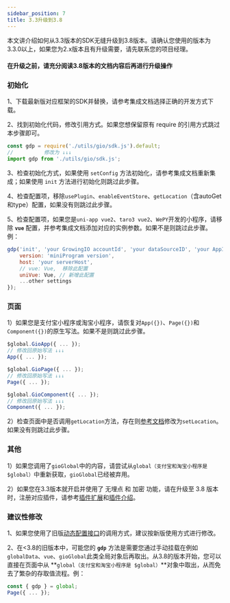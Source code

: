 ```yaml
---
sidebar_position: 7
title: 3.3升级到3.8
---
```


本文讲介绍如何从3.3版本的SDK无缝升级到3.8版本。请确认您使用的版本为3.3.0以上，如果您为2.x版本且有升级需要，请先联系您的项目经理。

#### 在升级之前，请充分阅读3.8版本的文档内容后再进行升级操作

### 初始化

1、下载最新版对应框架的SDK并替换，请参考集成文档选择正确的开发方式下载。

2、找到初始化代码，修改引用方式。如果您想保留原有 require 的引用方式跳过本步骤即可。

```js
const gdp = require('./utils/gio/sdk.js').default;
//          修改为 ↓↓↓
import gdp from './utils/gio/sdk.js';
```

3、检查初始化方式，如果使用 `setConfig` 方法初始化，请参考集成文档重新集成；如果使用 `init` 方法进行初始化则跳过此步骤。

4、检查配置项，移除`usePlugin`、`enableEventStore`、`getLocation`（含autoGet和type）配置，如果没有则跳过此步骤。

5、检查配置项，如果您是`uni-app vue2`、`taro3 vue2`、`WePY`开发的小程序，请移除 **`vue`** 配置，并参考集成文档添加对应的实例参数。如果不是则跳过此步骤。例：

```js
gdp('init', 'your GrowingIO accountId', 'your dataSourceID', 'your AppId', {
    version: 'miniProgram version',
    host: 'your serverHost',
    // vue: Vue,  移除此配置
    uniVue: Vue, // 新增此配置
    ...other settings
});
```

### 页面

1）如果您是支付宝小程序或淘宝小程序，请恢复对`App({})`、`Page({})`和`Component({})`的原生写法。如果不是则跳过此步骤。

```js
$global.GioApp({ ... });
// 修改回原始写法 ↓↓↓
App({ ... });

$global.GioPage({ ... });
// 修改回原始写法 ↓↓↓
Page({ ... });

$global.GioComponent({ ... });
// 修改回原始写法 ↓↓↓
Component({ ... });
```

2）检查页面中是否调用`getLocation`方法，存在则[参考文档](/docs/miniprogram/3.8/commonlyApi#6地理位置setlocation)修改为`setLocation`。如果没有则跳过此步骤。

### 其他

1）如果您调用了`gioGlobal`中的内容，请尝试从`global（支付宝和淘宝小程序是 $global）`中重新获取，`gioGlobal`已经被弃用。

2）如果您在3.3版本就开启并使用了 无埋点 和 加密 功能，请在升级至 3.8 版本时，注册对应插件，请参考[插件扩展](/docs/miniprogram/3.8/integration/wechat#插件扩展)和[插件介绍](/docs/miniprogram/3.8/plugins)。

### 建议性修改

1、如果您使用了旧版[动态配置接口](/docs/miniprogram/3.8/commonlyApi#动态配置接口)的调用方式，建议按新版使用方式进行修改。

2、在<3.8的旧版本中，可能您的 **`gdp`** 方法是需要您通过手动挂载在例如`globalData`、`vue`、`gioGlobal`此类全局对象后再取出。从3.8的版本开始，您可以直接在页面中从 **`global（支付宝和淘宝小程序是 $global）`**对象中取出，从而免去了繁杂的存取值流程。例：

```js
const { gdp } = global;
Page({ ... });
```
